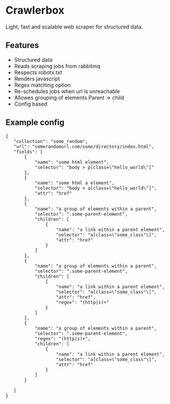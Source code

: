 # Crawlerbox
Light, fast and scalable web scraper for structured data.

## Features
 - Structured data
 - Reads scraping jobs from rabbitmq
 - Respects robotx.txt
 - Renders javascript
 - Regex matching option
 - Re-schedules jobs when url is unreachable
 - Allowes grouping of elements Parent -> child
 - Config based

 ## Example config
 ```
 {
    "collection": "some_random",
    "url": "somerandomurl.com/some/directory/index.html",
    "fields": [
        {
            "name": "some html element",
            "selector": "body > p[class=\"hello_world\"]"
        },
        {
            "name": "some html a element",
            "selector": "body > a[class=\"hello_world\"]",
            "attr": "href"
        },
        {
            "name": "a group of elements within a parent",
            "selector": ".some-parent-element",
            "children": [
                {
                    "name": "a link within a parent element",
                    "selector": "a[class=\"some_class"\]",
                    "attr": "href"
                }
            ]
        },
        {
            "name": "a group of elements within a parent",
            "selector": ".some-parent-element",
            "children": [
                {
                    "name": "a link within a parent element",
                    "selector": "a[class=\"some_class"\]",
                    "attr": "href",
                    "regex": "(http|s)+"
                }
            ]
        },
        {
            "name": "a group of elements within a parent",
            "selector": ".some-parent-element",
            "regex": "(http|s)+",
            "children": [
                {
                    "name": "a link within a parent element",
                    "selector": "a[class=\"some_class"\]",
                    "attr": "href"
                }
            ]
        }

    ]
}
```
